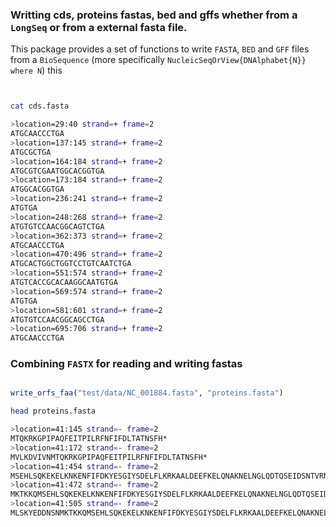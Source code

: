 ### Writting cds, proteins fastas, bed and gffs whether from a `LongSeq` or from a external fasta file.

This package provides a set of functions to write `FASTA`, `BED` and `GFF` files from a `BioSequence` (more specifically `NucleicSeqOrView{DNAlphabet{N}} where N`) this 

```julia

```

```bash
```

```bash
cat cds.fasta

>location=29:40 strand=+ frame=2
ATGCAACCCTGA
>location=137:145 strand=+ frame=2
ATGCGCTGA
>location=164:184 strand=+ frame=2
ATGCGTCGAATGGCACGGTGA
>location=173:184 strand=+ frame=2
ATGGCACGGTGA
>location=236:241 strand=+ frame=2
ATGTGA
>location=248:268 strand=+ frame=2
ATGTGTCCAACGGCAGTCTGA
>location=362:373 strand=+ frame=2
ATGCAACCCTGA
>location=470:496 strand=+ frame=2
ATGCACTGGCTGGTCCTGTCAATCTGA
>location=551:574 strand=+ frame=2
ATGTCACCGCACAAGGCAATGTGA
>location=569:574 strand=+ frame=2
ATGTGA
>location=581:601 strand=+ frame=2
ATGTGTCCAACGGCAGCCTGA
>location=695:706 strand=+ frame=2
ATGCAACCCTGA
```

### Combining `FASTX` for reading and writing fastas

```julia

write_orfs_faa("test/data/NC_001884.fasta", "proteins.fasta")
```

```bash
head proteins.fasta

>location=41:145 strand=- frame=2
MTQKRKGPIPAQFEITPILRFNFIFDLTATNSFH*
>location=41:172 strand=- frame=2
MVLKDVIVNMTQKRKGPIPAQFEITPILRFNFIFDLTATNSFH*
>location=41:454 strand=- frame=2
MSEHLSQKEKELKNKENFIFDKYESGIYSDELFLKRKAALDEEFKELQNAKNELNGLQDTQSEIDSNTVRNNINKIIDQYHIESSSEKKNELLRMVLKDVIVNMTQKRKGPIPAQFEITPILRFNFIFDLTATNSFH*
>location=41:472 strand=- frame=2
MKTKKQMSEHLSQKEKELKNKENFIFDKYESGIYSDELFLKRKAALDEEFKELQNAKNELNGLQDTQSEIDSNTVRNNINKIIDQYHIESSSEKKNELLRMVLKDVIVNMTQKRKGPIPAQFEITPILRFNFIFDLTATNSFH*
>location=41:505 strand=- frame=2
MLSKYEDDNSNMKTKKQMSEHLSQKEKELKNKENFIFDKYESGIYSDELFLKRKAALDEEFKELQNAKNELNGLQDTQSEIDSNTVRNNINKIIDQYHIESSSEKKNELLRMVLKDVIVNMTQKRKGPIPAQFEITPILRFNFIFDLTATNSFH*
```